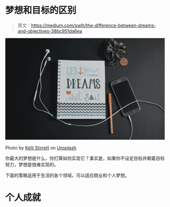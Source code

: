 # 梦想和目标的区别

> 原文：<https://medium.com/swlh/the-difference-between-dreams-and-objectives-38bc951da6ea>

![](img/7447f82cfea97fa243841d713acecdfa.png)

Photo by [Kelli Stirrett](https://unsplash.com/@evenkeelops?utm_source=medium&utm_medium=referral) on [Unsplash](https://unsplash.com?utm_source=medium&utm_medium=referral)

你最大的梦想是什么，你打算如何实现它？事实是，如果你不设定目标并朝着目标努力，梦想是很难实现的。

下面的策略适用于生活的各个领域，可以适应商业和个人梦想。

# 个人成就